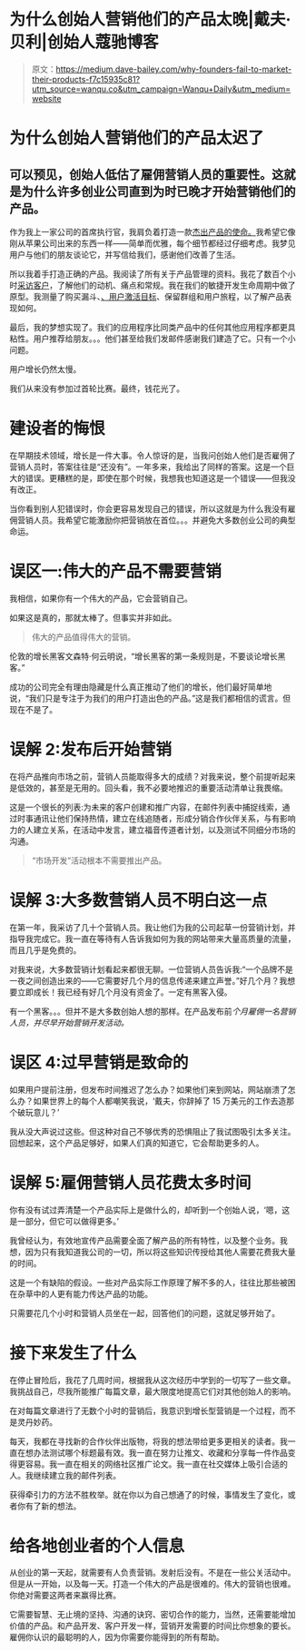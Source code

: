 # 为什么创始人营销他们的产品太晚|戴夫·贝利|创始人蔻驰博客

> 原文：<https://medium.dave-bailey.com/why-founders-fail-to-market-their-products-f7c15935c81?utm_source=wanqu.co&utm_campaign=Wanqu+Daily&utm_medium=website>

# 为什么创始人营销他们的产品太迟了

## 可以预见，创始人低估了雇佣营销人员的重要性。这就是为什么许多创业公司直到为时已晚才开始营销他们的产品。



作为我上一家公司的首席执行官，我肩负着打造一款[杰出产品的使命。](https://www.dave-bailey.com/how-to-build-a-great-product)我希望它像刚从苹果公司出来的东西一样——简单而优雅，每个细节都经过仔细考虑。我梦见用户与他们的朋友谈论它，并写信给我们，感谢他们改善了生活。

所以我着手打造正确的产品。我阅读了所有关于产品管理的资料。我花了数百个小时[采访客户](/what-you-shouldnt-ask-your-customers-a208c5dbab75)，了解他们的动机、痛点和常规。我在我们的敏捷开发生命周期中做了原型。我测量了购买漏斗、[、用户激活目标](/how-conversion-rates-kill-innovation-d5497968476f)、保留群组和用户旅程，以了解产品表现如何。

最后，我的梦想实现了。我们的应用程序比同类产品中的任何其他应用程序都更具粘性。用户推荐给朋友。。。他们甚至给我们发邮件感谢我们建造了它。只有一个小问题。

用户增长仍然太慢。

我们从来没有参加过首轮比赛。最终，钱花光了。

# 建设者的悔恨

在早期技术领域，增长是一件大事。令人惊讶的是，当我问创始人他们是否雇佣了营销人员时，答案往往是“还没有”。一年多来，我给出了同样的答案。这是一个巨大的错误。更糟糕的是，即使在那个时候，我想我也知道这是一个错误——但我没有改正。

当你看到别人犯错误时，你会更容易发现自己的错误，所以这就是为什么我没有雇佣营销人员。我希望它能激励你把营销放在首位。。。并避免大多数创业公司的典型命运。

# 误区一:伟大的产品不需要营销

我相信，如果你有一个伟大的产品，它会营销自己。

如果这是真的，那就太棒了。但事实并非如此。

> 伟大的产品值得伟大的营销。

伦敦的增长黑客文森特·何云明说，“增长黑客的第一条规则是，不要谈论增长黑客。”



成功的公司完全有理由隐藏是什么真正推动了他们的增长，他们最好简单地说，“我们只是专注于为我们的用户打造出色的产品。”这是我们都相信的谎言。但现在不是了。

# **误解 2:发布后开始营销**

在将产品推向市场之前，营销人员能取得多大的成绩？对我来说，整个前提听起来是低效的，甚至是无用的。回头看，我不必要地推迟的重要活动清单让我畏缩。

这是一个很长的列表:为未来的客户创建和推广内容，在邮件列表中捕捉线索，通过时事通讯让他们保持热情，建立在线追随者，形成分销合作伙伴关系，与有影响力的人建立关系，在活动中发言，建立福音传道者计划，以及测试不同细分市场的沟通。

> “市场开发”活动根本不需要推出产品。

# **误解 3:大多数营销人员不明白这一点**

在第一年，我采访了几十个营销人员。我让他们为我的公司起草一份营销计划，并指导我完成它。我一直在等待有人告诉我如何为我的网站带来大量高质量的流量，而且几乎是免费的。

对我来说，大多数营销计划看起来都很无聊。一位营销人员告诉我:“一个品牌不是一夜之间创造出来的——它需要好几个月的信息传递来建立声誉。”好几个月？我想要立即成长！我已经有好几个月没有资金了。一定有黑客入侵。

有一个黑客。。。但并不是大多数创始人想的那样。在产品发布前*个月雇佣一名营销人员，并尽早开始营销开发活动。*

# **误区 4:过早营销是致命的**

如果用户提前注册，但发布时间推迟了怎么办？如果他们来到网站，网站崩溃了怎么办？如果世界上的每个人都嘲笑我说，‘戴夫，你辞掉了 15 万美元的工作去造那个破玩意儿？’

我从没大声说过这些。但这种对自己不够优秀的恐惧阻止了我试图吸引太多关注。回想起来，这个产品足够好，如果人们真的知道它，它会帮助更多的人。

# **误解 5:雇佣营销人员花费太多时间**

你有没有试过弄清楚一个产品实际上是做什么的，却听到一个创始人说，‘嗯，这是一部分，但它可以做得更多。’

我曾经认为，有效地宣传产品需要全面了解产品的所有特性，以及整个业务。我想，因为只有我知道我公司的一切，所以将这些知识传授给其他人需要花费我大量的时间。

这是一个有缺陷的假设。一些对产品实际工作原理了解不多的人，往往比那些被困在杂草中的人更有能力传达产品的功能。

只需要花几个小时和营销人员坐在一起，回答他们的问题，这就足够开始了。

# **接下来发生了什么**

在停止冒险后，我花了几周时间，根据我从这次经历中学到的一切写了一些文章。我挑战自己，尽我所能推广每篇文章，最大限度地提高它们对其他创始人的影响。

在对每篇文章进行了无数个小时的营销后，我意识到增长型营销是一个过程，而不是灵丹妙药。

每天，我都在寻找新的合作伙伴出版物，将我的想法带给更多更相关的读者。我一直在想办法测试哪个标题最有效。我一直在努力让推文、收藏和分享每一件作品变得更容易。我一直在相关的网络社区推广论文。我一直在社交媒体上吸引合适的人。我继续建立我的邮件列表。

获得牵引力的方法不胜枚举。就在你以为自己想通了的时候，事情发生了变化，或者你有了新的想法。

# **给各地创业者的个人信息**

从创业的第一天起，就需要有人负责营销。发射后没有。不是在一些公关活动中。但是从一开始，以及每一天。打造一个伟大的产品是很难的。伟大的营销也很难。你绝对需要这两者来赢得比赛。

它需要智慧、无止境的坚持、沟通的诀窍、密切合作的能力，当然，还需要能增加价值的产品。和产品开发、客户开发一样，营销开发需要的时间比你想象的要长。雇佣你认识的最聪明的人，因为你需要你能得到的所有帮助。



